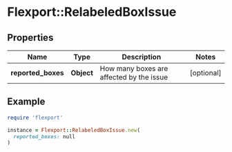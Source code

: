 # Flexport::RelabeledBoxIssue

## Properties

| Name | Type | Description | Notes |
| ---- | ---- | ----------- | ----- |
| **reported_boxes** | **Object** | How many boxes are affected by the issue | [optional] |

## Example

```ruby
require 'flexport'

instance = Flexport::RelabeledBoxIssue.new(
  reported_boxes: null
)
```

